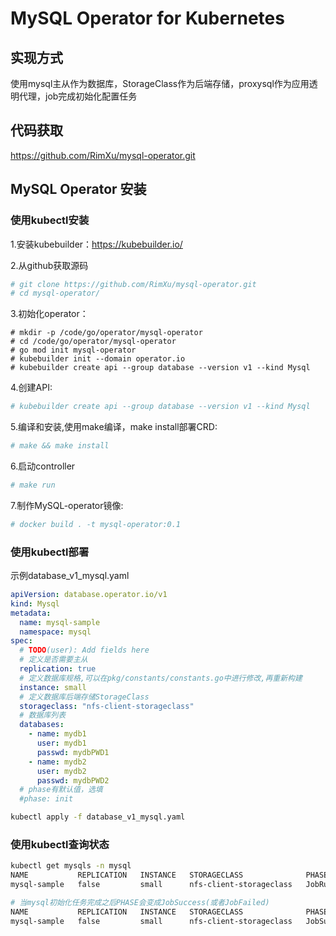 # MySQL Operator for Kubernetes

## 实现方式

使用mysql主从作为数据库，StorageClass作为后端存储，proxysql作为应用透明代理，job完成初始化配置任务

## 代码获取

https://github.com/RimXu/mysql-operator.git

## MySQL Operator 安装

### 使用kubectl安装

1.安装kubebuilder：https://kubebuilder.io/ 

2.从github获取源码
```sh
# git clone https://github.com/RimXu/mysql-operator.git
# cd mysql-operator/
```
3.初始化operator：
```
# mkdir -p /code/go/operator/mysql-operator
# cd /code/go/operator/mysql-operator
# go mod init mysql-operator
# kubebuilder init --domain operator.io
# kubebuilder create api --group database --version v1 --kind Mysql
```

4.创建API:
```sh
# kubebuilder create api --group database --version v1 --kind Mysql
```

5.编译和安装,使用make编译，make install部署CRD:
```sh
# make && make install
```

6.启动controller
```sh
# make run
```

7.制作MySQL-operator镜像:
```sh
# docker build . -t mysql-operator:0.1
```

### 使用kubectl部署
示例database_v1_mysql.yaml
```yaml
apiVersion: database.operator.io/v1
kind: Mysql
metadata:
  name: mysql-sample
  namespace: mysql
spec:
  # TODO(user): Add fields here
  # 定义是否需要主从
  replication: true
  # 定义数据库规格,可以在pkg/constants/constants.go中进行修改,再重新构建
  instance: small
  # 定义数据库后端存储StorageClass
  storageclass: "nfs-client-storageclass"
  # 数据库列表
  databases:
    - name: mydb1
      user: mydb1
      passwd: mydbPWD1
    - name: mydb2
      user: mydb2
      passwd: mydbPWD2
  # phase有默认值，选填
  #phase: init

```
```sh
kubectl apply -f database_v1_mysql.yaml
```

### 使用kubectl查询状态
```sh
kubectl get mysqls -n mysql
NAME           REPLICATION   INSTANCE   STORAGECLASS              PHASE
mysql-sample   false         small      nfs-client-storageclass   JobRunning

# 当mysql初始化任务完成之后PHASE会变成JobSuccess(或者JobFailed)
NAME           REPLICATION   INSTANCE   STORAGECLASS              PHASE
mysql-sample   false         small      nfs-client-storageclass   JobSuccess

```
